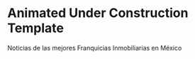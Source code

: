 # Animated Under Construction Template

Noticias de las mejores Franquicias Inmobiliarias en México


